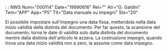  :  : NWS Num="000114" Date="19990616" Rel="" Atr="G. Galdini" Tem="APP" App="P5" Tit="Data manuale su impegni" Sts="20"

Eì possibile impostare sull'impegno una data fissa, mettendola nella data inizio validità della distinta del documento.
Per far questo, la scansione del documento, torna le date di validità solo dalla distinta del documento mentre dalla distinta dell'articolo le azzera.
La costruzione impegni, quando trova una data inizio validità non a zero, la assume come data impegno.


